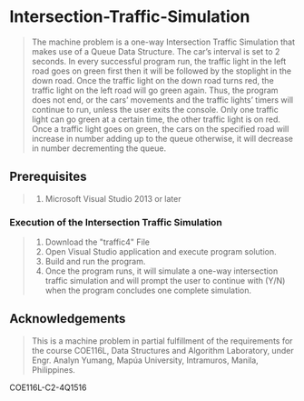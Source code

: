 # Intersection-Traffic-Simulation
>The machine problem is a one-way Intersection Traffic Simulation that makes use of a Queue Data Structure. The car’s interval is set to 2 seconds. In every successful program run, the traffic light in the left road goes on green first then it will be followed by the stoplight in the down road. Once the traffic light on the down road turns red, the traffic light on the left road will go green again. Thus, the program does not end, or the cars’ movements and the traffic lights’ timers will continue to run, unless the user exits the console. Only one traffic light can go green at a certain time, the other traffic light is on red. Once a traffic light goes on green, the cars on the specified road will increase in number adding up to the queue otherwise, it will decrease in number decrementing the queue. 

## Prerequisites
>1. Microsoft Visual Studio 2013 or later
### Execution of the Intersection Traffic Simulation
>1. Download the "traffic4" File
>2. Open Visual Studio application and execute program solution.
>3. Build and run the program.
>4. Once the program runs, it will simulate a one-way intersection traffic simulation and will prompt the user to continue with (Y/N) when the program concludes one complete simulation.

## Acknowledgements
>This is a machine problem in partial fulfillment of the requirements for the course COE116L, Data Structures and Algorithm Laboratory, under Engr. Analyn Yumang, Mapúa University, Intramuros, Manila, Philippines.

COE116L-C2-4Q1516 
